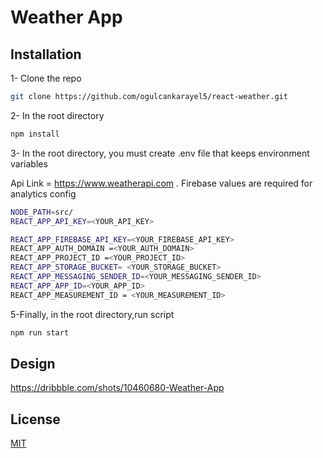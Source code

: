 # Weather App

## Installation

1- Clone the repo

```bash
git clone https://github.com/ogulcankarayel5/react-weather.git
```

2- In the root directory

```bash
npm install
```

3- In the root directory, you must create .env file that keeps environment variables

Api Link = https://www.weatherapi.com .
Firebase values are required for analytics config


```bash
NODE_PATH=src/
REACT_APP_API_KEY=<YOUR_API_KEY>

REACT_APP_FIREBASE_API_KEY=<YOUR_FIREBASE_API_KEY>
REACT_APP_AUTH_DOMAIN =<YOUR_AUTH_DOMAIN>
REACT_APP_PROJECT_ID =<YOUR_PROJECT_ID>
REACT_APP_STORAGE_BUCKET= <YOUR_STORAGE_BUCKET>
REACT_APP_MESSAGING_SENDER_ID=<YOUR_MESSAGING_SENDER_ID>
REACT_APP_APP_ID=<YOUR_APP_ID>
REACT_APP_MEASUREMENT_ID = <YOUR_MEASUREMENT_ID>
```

5-Finally, in the root directory,run script
```bash
npm run start
```
## Design

https://dribbble.com/shots/10460680-Weather-App

## License
[MIT](https://choosealicense.com/licenses/mit/)
